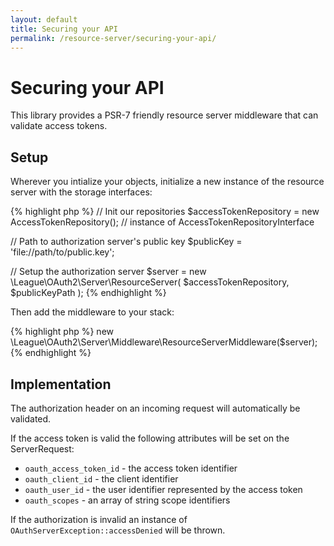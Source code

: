 ```yaml
---
layout: default
title: Securing your API
permalink: /resource-server/securing-your-api/
---
```


# Securing your API

This library provides a PSR-7 friendly resource server middleware that can validate access tokens.

## Setup

Wherever you intialize your objects, initialize a new instance of the resource server with the storage interfaces:

{% highlight php %}
// Init our repositories
$accessTokenRepository = new AccessTokenRepository(); // instance of AccessTokenRepositoryInterface

// Path to authorization server's public key
$publicKey = 'file://path/to/public.key';
        
// Setup the authorization server
$server = new \League\OAuth2\Server\ResourceServer(
    $accessTokenRepository,
    $publicKeyPath
);
{% endhighlight %}

Then add the middleware to your stack:

{% highlight php %}
new \League\OAuth2\Server\Middleware\ResourceServerMiddleware($server);
{% endhighlight %}

## Implementation

The authorization header on an incoming request will automatically be validated.

If the access token is valid the following attributes will be set on the ServerRequest:

* `oauth_access_token_id` - the access token identifier
* `oauth_client_id` - the client identifier
* `oauth_user_id` - the user identifier represented by the access token
* `oauth_scopes` - an array of string scope identifiers

If the authorization is invalid an instance of `OAuthServerException::accessDenied` will be thrown.